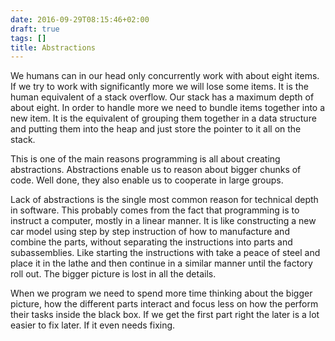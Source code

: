 ```yaml
---
date: 2016-09-29T08:15:46+02:00
draft: true
tags: []
title: Abstractions
---
```

We humans can in our head only concurrently work with about eight items. If we try to work with significantly more we will lose some items. It is the human equivalent of a stack overflow. Our stack has a maximum depth of about eight. In order to handle more we need to bundle items together into a new item. It is the equivalent of grouping them together in a data structure and putting them into the heap and just store the pointer to it all on the stack.

This is one of the main reasons programming is all about creating abstractions. Abstractions enable us to reason about bigger chunks of code. Well done, they also enable us to cooperate in large groups.

Lack of abstractions is the single most common reason for technical depth in software. This probably comes from the fact that programming is to instruct a computer, mostly in a linear manner. It is like constructing a new car model using step by step instruction of how to manufacture and combine the parts, without separating the instructions into parts and subassemblies. Like starting the instructions with take a peace of steel and place it in the lathe and then continue in a similar manner until the factory roll out. The bigger picture is lost in all the details.

When we program we need to spend more time thinking about the bigger picture, how the different parts interact and focus less on how the perform their tasks inside the black box. If we get the first part right the later is a lot easier to fix later. If it even needs fixing.
